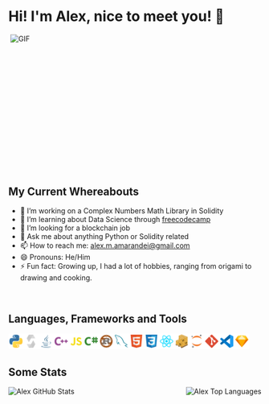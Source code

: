 # Hi! I'm Alex, nice to meet you! 👋

<img align="right" alt="GIF" src="https://media4.giphy.com/media/qgQUggAC3Pfv687qPC/giphy.gif?cid=ecf05e47t8gr32kdmumuq9ab1mz4921vnafqvgdzwokk6jwt&rid=giphy.gif&ct=g" width="500" height="300" />

## My Current Whereabouts

- 🔭 I’m working on a Complex Numbers Math Library in Solidity
- 🌱 I’m learning about Data Science through [freecodecamp](https://www.freecodecamp.org/learn/data-analysis-with-python/)
- 🤔 I’m looking for a blockchain job
- 💬 Ask me about anything Python or Solidity related
- 📫 How to reach me: <alex.m.amarandei@gmail.com>
- 😄 Pronouns: He/Him
- ⚡ Fun fact: Growing up, I had a lot of hobbies, ranging from origami to drawing and cooking.

<br>

## Languages, Frameworks and Tools

<img align="left" alt="Python" height="30px" width="30px" src="https://github.com/vscode-icons/vscode-icons/blob/master/icons/file_type_python.svg" />
<img align="left" alt="Solidity" height="30px" width="30px" src="https://github.com/vscode-icons/vscode-icons/blob/master/icons/file_type_solidity.svg" />
<img align="left" alt="Java" height="30px" width="30px" src="https://github.com/vscode-icons/vscode-icons/blob/master/icons/file_type_java.svg" />
<img align="left" alt="C/C++" height="30px" width="30px" src="https://github.com/vscode-icons/vscode-icons/blob/master/icons/file_type_cpp.svg" />
<img align="left" alt="Javascript" height="30px" width="30px" src="https://github.com/vscode-icons/vscode-icons/blob/master/icons/file_type_js.svg" />
<img align="left" alt="C#" height="30px" width="30px" src="https://github.com/vscode-icons/vscode-icons/blob/master/icons/file_type_csharp.svg" />
<img align="left" alt="Rust" height="30px" width="30px" src="https://github.com/vscode-icons/vscode-icons/blob/master/icons/file_type_rust.svg" />
<img align="left" alt="MySQL" height="30px" width="30px" src="https://github.com/vscode-icons/vscode-icons/blob/master/icons/file_type_mysql.svg" />
<img align="left" alt="HTML" height="30px" width="30px" src="https://github.com/vscode-icons/vscode-icons/blob/master/icons/file_type_html.svg" />
<img align="left" alt="CSS" height="30px" width="30px" src="https://github.com/vscode-icons/vscode-icons/blob/master/icons/file_type_css.svg" />

<img align="left" alt="React" height="30px" width="30px" src="https://github.com/vscode-icons/vscode-icons/blob/master/icons/file_type_reactjs.svg" />
<img align="left" alt="Cargo" height="30px" width="30px" src="https://github.com/vscode-icons/vscode-icons/blob/master/icons/file_type_cargo.svg" />
<img align="left" alt="Jupyter" height="30px" width="30px" src="https://github.com/vscode-icons/vscode-icons/blob/master/icons/file_type_jupyter.svg" />

<img align="left" alt="Git" height="30px" width="30px" src="https://github.com/vscode-icons/vscode-icons/blob/master/icons/file_type_git.svg" />
<img align="left" alt="VSCode" height="30px" width="30px" src="https://github.com/vscode-icons/vscode-icons/blob/master/icons/file_type_vscode.svg" />
<img align="left" alt="Sketch" height="30px" width="30px" src="https://github.com/vscode-icons/vscode-icons/blob/master/icons/file_type_sketch.svg" />

<br>
<br> 

## Some Stats

<img height="150" align="left" alt="Alex GitHub Stats" src="https://github-readme-stats.vercel.app/api?username=Alex-Amarandei&theme=dark&show_icons=true">

<img height="150" align="right" alt="Alex Top Languages" src="https://github-readme-stats.vercel.app/api/top-langs/?username=Alex-Amarandei&theme=dark&layout=compact">
